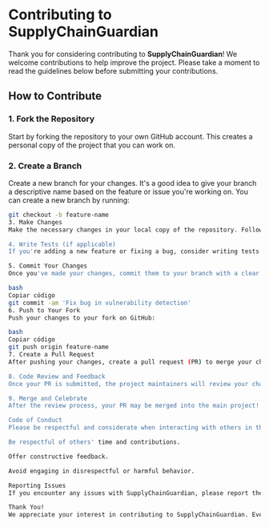 # Contributing to SupplyChainGuardian

Thank you for considering contributing to **SupplyChainGuardian**! We welcome contributions to help improve the project. Please take a moment to read the guidelines below before submitting your contributions.

## How to Contribute

### 1. Fork the Repository
Start by forking the repository to your own GitHub account. This creates a personal copy of the project that you can work on.

### 2. Create a Branch
Create a new branch for your changes. It's a good idea to give your branch a descriptive name based on the feature or issue you're working on. You can create a new branch by running:

```bash
git checkout -b feature-name
3. Make Changes
Make the necessary changes in your local copy of the repository. Follow the project's code style and contribute in a way that aligns with the goals of the project.

4. Write Tests (if applicable)
If you're adding a new feature or fixing a bug, consider writing tests to ensure that the feature works as expected. SupplyChainGuardian aims to have good test coverage for all its components.

5. Commit Your Changes
Once you've made your changes, commit them to your branch with a clear and concise commit message. The commit message should explain what changes you've made and why:

bash
Copiar código
git commit -am 'Fix bug in vulnerability detection'
6. Push to Your Fork
Push your changes to your fork on GitHub:

bash
Copiar código
git push origin feature-name
7. Create a Pull Request
After pushing your changes, create a pull request (PR) to merge your changes into the main project. When submitting your PR, include a clear description of the changes you've made, along with any relevant context or issue number.

8. Code Review and Feedback
Once your PR is submitted, the project maintainers will review your changes. They may provide feedback or request further changes. Please be open to suggestions and be prepared to update your code accordingly.

9. Merge and Celebrate
After the review process, your PR may be merged into the main project! 🎉

Code of Conduct
Please be respectful and considerate when interacting with others in the repository. We strive to create an inclusive and welcoming environment for everyone, regardless of their background or experience level.

Be respectful of others' time and contributions.

Offer constructive feedback.

Avoid engaging in disrespectful or harmful behavior.

Reporting Issues
If you encounter any issues with SupplyChainGuardian, please report them by opening an issue on the GitHub Issues page. Please provide as much detail as possible, including steps to reproduce the issue.

Thank You!
We appreciate your interest in contributing to SupplyChainGuardian. Every contribution, big or small, helps improve the project. Thank you for helping to make the software supply chain safer!

